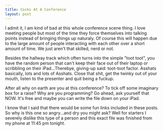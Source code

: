 ```yaml
---
title: Cocks At A Conference
layout: post
---
```


I admit it, I am kind of bad at this whole conference scene thing. I love
meeting people but most of the time they force themselves into talking
points instead of bringing things up naturaly. Of course this will
happen due to the large amount of people interacting with each other
over a short amount of time. We just aren't that skilled, nerd or not.

Besides the hallway track which often turns into the simple "toot toot", you have the random person that can't keep their face out of their
laptop or scribbling on their iPad...Therebye, giving-up said: toot-toot factor.
Asshats basically, lots and lots of Asshats. Close that shit, get the twinky out of your mouth,
listen to the presenter and quit being a fuckup.

After all why on earth are you at this conference? To tick off some
imaginary box for a raise? Why are you programming? Go ahead, ask yourself that
NOW. It's free and maybe you can write the file down on your iPad.

I know that I said that there would be some fun links included in these
posts. So why is this one so angry...and dry you might ask? Well for
starters I severely dislike this type of a person and this exact file
was finished from my phone at 11:45 pm tonight.

